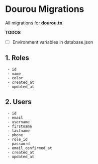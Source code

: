 # Dourou Migrations
All migrations for **dourou.tn**.

**TODOS**
- [ ] Environment variables in database.json


## 1. Roles
     - id
     - name
     - color
     - created_at
     - updated_at

## 2. Users
     - id
     - email
     - username
     - firstname
     - lastname
     - phone
     - role_id
     - password
     - email_confirmed_at
     - created_at
     - updated_at


